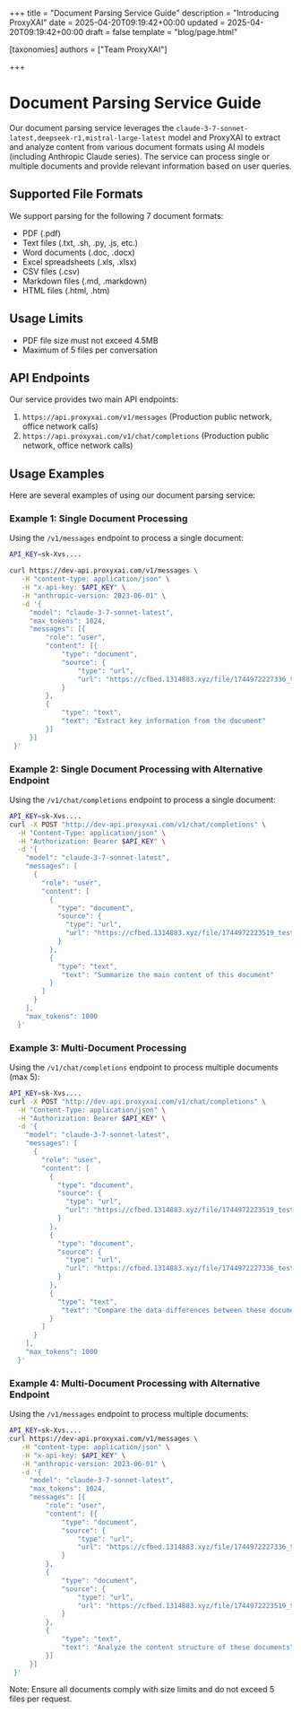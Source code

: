 +++
title = "Document Parsing Service Guide"
description = "Introducing ProxyXAI"
date = 2025-04-20T09:19:42+00:00
updated = 2025-04-20T09:19:42+00:00
draft = false
template = "blog/page.html"

[taxonomies]
authors = ["Team ProxyXAI"]

+++

# Document Parsing Service Guide

Our document parsing service leverages the  `claude-3-7-sonnet-latest,deepseek-r1,mistral-large-latest`  model and ProxyXAI to extract and analyze content from various document formats using AI models (including Anthropic Claude series). The service can process single or multiple documents and provide relevant information based on user queries.

## Supported File Formats

We support parsing for the following 7 document formats:
- PDF (.pdf)
- Text files (.txt, .sh, .py, .js, etc.)
- Word documents (.doc, .docx)
- Excel spreadsheets (.xls, .xlsx)
- CSV files (.csv)
- Markdown files (.md, .markdown)
- HTML files (.html, .htm)

## Usage Limits
- PDF file size must not exceed 4.5MB
- Maximum of 5 files per conversation

## API Endpoints

Our service provides two main API endpoints:

1. `https://api.proxyxai.com/v1/messages` (Production public network, office network calls)
2. `https://api.proxyxai.com/v1/chat/completions` (Production public network, office network calls)

## Usage Examples

Here are several examples of using our document parsing service:

### Example 1: Single Document Processing

Using the `/v1/messages` endpoint to process a single document:

```bash
API_KEY=sk-Xvs....

curl https://dev-api.proxyxai.com/v1/messages \
   -H "content-type: application/json" \
   -H "x-api-key: $API_KEY" \
   -H "anthropic-version: 2023-06-01" \
   -d '{
     "model": "claude-3-7-sonnet-latest",
     "max_tokens": 1024,
     "messages": [{
         "role": "user",
         "content": [{
             "type": "document",
             "source": {
                 "type": "url",
                 "url": "https://cfbed.1314883.xyz/file/1744972227336_test-1.pdf"
             }
         },
         {
             "type": "text",
             "text": "Extract key information from the document"
         }]
     }]
 }'
```

### Example 2: Single Document Processing with Alternative Endpoint

Using the `/v1/chat/completions` endpoint to process a single document:

```bash
API_KEY=sk-Xvs....
curl -X POST "http://dev-api.proxyxai.com/v1/chat/completions" \
  -H "Content-Type: application/json" \
  -H "Authorization: Bearer $API_KEY" \
  -d '{
    "model": "claude-3-7-sonnet-latest",
    "messages": [
      {
        "role": "user",
        "content": [
          {
            "type": "document",
            "source": {
              "type": "url",
              "url": "https://cfbed.1314883.xyz/file/1744972223519_test.docx"
            }
          },
          {
            "type": "text",
             "text": "Summarize the main content of this document"
          }
        ]
      }
    ],
    "max_tokens": 1000
  }'
```

### Example 3: Multi-Document Processing

Using the `/v1/chat/completions` endpoint to process multiple documents (max 5):

```bash
API_KEY=sk-Xvs....
curl -X POST "http://dev-api.proxyxai.com/v1/chat/completions" \
  -H "Content-Type: application/json" \
  -H "Authorization: Bearer $API_KEY" \
  -d '{
    "model": "claude-3-7-sonnet-latest",
    "messages": [
      {
        "role": "user",
        "content": [
          {
            "type": "document",
            "source": {
              "type": "url",
              "url": "https://cfbed.1314883.xyz/file/1744972223519_test.xlsx"
            }
          },
          {
            "type": "document",
            "source": {
              "type": "url",
              "url": "https://cfbed.1314883.xyz/file/1744972227336_test.pdf"
            }
          },
          {
            "type": "text",
             "text": "Compare the data differences between these documents"
          }
        ]
      }
    ],
    "max_tokens": 1000
  }'
```

### Example 4: Multi-Document Processing with Alternative Endpoint

Using the `/v1/messages` endpoint to process multiple documents:

```bash
API_KEY=sk-Xvs....
curl https://dev-api.proxyxai.com/v1/messages \
   -H "content-type: application/json" \
   -H "x-api-key: $API_KEY" \
   -H "anthropic-version: 2023-06-01" \
   -d '{
     "model": "claude-3-7-sonnet-latest",
     "max_tokens": 1024,
     "messages": [{
         "role": "user",
         "content": [{
             "type": "document",
             "source": {
                 "type": "url",
                 "url": "https://cfbed.1314883.xyz/file/1744972227336_test.md"
             }
         },
         {
             "type": "document",
             "source": {
                 "type": "url",
                 "url": "https://cfbed.1314883.xyz/file/1744972223519_test.html"
             }
         },
         {
             "type": "text",
             "text": "Analyze the content structure of these documents"
         }]
     }]
 }'
```

Note: Ensure all documents comply with size limits and do not exceed 5 files per request.
